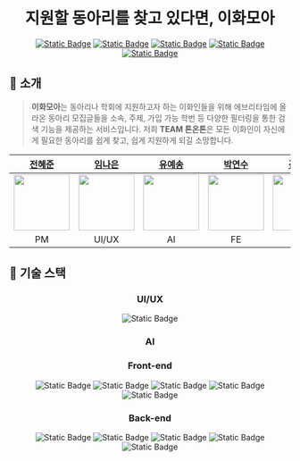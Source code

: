 <div align="center">
  
  # 지원할 동아리를 찾고 있다면, 이화모아
  <a href="https://team-tone-on-tone.notion.site/TEAM-fa4c2999a3ae4ab3acfcac4ef37e5262?pvs=74">![Static Badge](https://img.shields.io/badge/Notion-%23000000?style=for-the-badge&logo=notion&logoColor=white)</a>
  <a href="https://team-tone-on-tone.notion.site/cd783e93da7a4daf9d964a6b13a7bae8?v=8ad772c8f1c54b2cbfdd24e950f2aeef">![Static Badge](https://img.shields.io/badge/%ED%9A%8C%EC%9D%98%EB%A1%9D-%2300B295?style=for-the-badge)</a>
  <a href="https://docs.google.com/spreadsheets/d/1NQNVNIqZIxmdE8fUVJMCxag1gmKClhpjbpHTTpKZlcU/edit#gid=0">![Static Badge](https://img.shields.io/badge/%F0%9F%93%84%20API%20%EB%AA%85%EC%84%B8%EC%84%9C-%23064789?style=for-the-badge)</a>
  <a href="https://www.figma.com/file/i6DhFln34F191P3qyYYBoU/와이어프레임-작업?type=design&node-id=0-1&mode=design&t=UA5RvhmlVs60T8Nj-0">![Static Badge](https://img.shields.io/badge/Figma-%23F24E1E?style=for-the-badge&logo=figma&logoColor=white)</a>
  <a href="">![Static Badge](https://img.shields.io/badge/%EC%9D%B4%ED%99%94%EB%AA%A8%EC%95%84%20EWHAMOA-%2316A085?style=for-the-badge)</a>

</div>

## 🌱 소개
> **이화모아**는 동아리나 학회에 지원하고자 하는 이화인들을 위해 에브리타임에 올라온 동아리 모집글들을 소속, 주제, 가입 가능 학번 등 다양한 필터링을 통한 검색 기능을 제공하는 서비스입니다. 저희 **TEAM 톤온톤**은 모든 이화인이 자신에게 필요한 동아리를 쉽게 찾고, 쉽게 지원하게 되길 소망합니다.
<div align="center">
  
  |[전혜준]()|[임나은](https://github.com/eunkr82)|[유예송](https://github.com/pipiyuye)|[박연수](https://github.com/piaoyanxiu)|[김겨레](https://github.com/gyesswhat)|
  |:---:|:---:|:---:|:---:|:---:|
  |<img src="https://ifh.cc/g/7pbbTJ.jpg" width="100"/>|<img src="https://avatars.githubusercontent.com/u/122524310?v=4" width="100"/>|<img src="https://avatars.githubusercontent.com/u/128354796?v=4" width="100">|<img src="https://avatars.githubusercontent.com/u/135508811?v=4" width="100"/>|<img src="https://avatars.githubusercontent.com/u/141820077?v=4" width="100"/>|
  |PM|UI/UX|AI|FE|BE|
</div>

## 🧩 기술 스택
<div align="center">

  ### UI/UX
  ![Static Badge](https://img.shields.io/badge/Figma-%23F24E1E?style=for-the-badge&logo=figma&logoColor=white)
  <!-- ![Static Badge](https://img.shields.io/badge/HTML-%23E34F26?style=for-the-badge&logo=html5&logoColor=white)
  ![Static Badge](https://img.shields.io/badge/CSS-%231572B6?style=for-the-badge&logo=css3&logoColor=white)
  ![Static Badge](https://img.shields.io/badge/javascript-%23F7DF1E?style=for-the-badge&logo=javascript&logoColor=black)
  ![Static Badge](https://img.shields.io/badge/ANGULAR-%230F0F11?style=for-the-badge&logo=ANGULAR&logoColor=white) -->
  
  ### AI
  ### Front-end
  ![Static Badge](https://img.shields.io/badge/HTML-%23E34F26?style=for-the-badge&logo=html5&logoColor=white)
  ![Static Badge](https://img.shields.io/badge/CSS-%231572B6?style=for-the-badge&logo=css3&logoColor=white)
  ![Static Badge](https://img.shields.io/badge/javascript-%23F7DF1E?style=for-the-badge&logo=javascript&logoColor=black)
  ![Static Badge](https://img.shields.io/badge/REACT-%2361DAFB?style=for-the-badge&logo=react&logoColor=black) 
  ![Static Badge](https://img.shields.io/badge/vercel-%23000000?style=for-the-badge&logo=Vercel&logoColor=white)

  ### Back-end
  ![Static Badge](https://img.shields.io/badge/SPRING%20BOOT-%236DB33F?style=for-the-badge&logo=springboot&logoColor=white)
  ![Static Badge](https://img.shields.io/badge/SPRING%20security-%236DB33F?style=for-the-badge&logo=springsecurity&logoColor=white)
  ![Static Badge](https://img.shields.io/badge/mysql-%234479A1?style=for-the-badge&logo=mysql&logoColor=white)
  ![Static Badge](https://img.shields.io/badge/amazon%20ec2-%23FF9900?style=for-the-badge&logo=amazonec2&logoColor=white)
  ![Static Badge](https://img.shields.io/badge/amazon%20rds-%23527FFF?style=for-the-badge&logo=amazonrds&logoColor=white)
  
</div>
<br>

<!-- ## 🎨 Color Scheme -->
